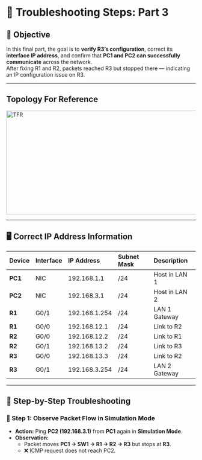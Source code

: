 # 🔁 Troubleshooting Steps: Part 3

## 🎯 Objective
In this final part, the goal is to **verify R3’s configuration**, correct its **interface IP address**, and confirm that **PC1 and PC2 can successfully communicate** across the network.  
After fixing R1 and R2, packets reached R3 but stopped there — indicating an IP configuration issue on R3.

---

## Topology For Reference
<img width="682" height="275" alt="TFR" src="https://github.com/user-attachments/assets/3cc35f18-e8d9-4713-ae2b-0accfc407b19" />

---

## 🖥️ Correct IP Address Information

| Device | Interface | IP Address | Subnet Mask | Description |
|:--------|:-----------|:------------|:-------------|:-------------|
| **PC1** | NIC | 192.168.1.1 | /24 | Host in LAN 1 |
| **PC2** | NIC | 192.168.3.1 | /24 | Host in LAN 2 |
| **R1** | G0/1 | 192.168.1.254 | /24 | LAN 1 Gateway |
| **R1** | G0/0 | 192.168.12.1 | /24 | Link to R2 |
| **R2** | G0/0 | 192.168.12.2 | /24 | Link to R1 |
| **R2** | G0/1 | 192.168.13.2 | /24 | Link to R3 |
| **R3** | G0/0 | 192.168.13.3 | /24 | Link to R2 |
| **R3** | G0/1 | 192.168.3.254 | /24 | LAN 2 Gateway |

---

## 🧠 Step-by-Step Troubleshooting

### 🧩 Step 1: Observe Packet Flow in Simulation Mode
- **Action:** Ping **PC2 (192.168.3.1)** from **PC1** again in **Simulation Mode**.  
- **Observation:**  
  - Packet moves **PC1 → SW1 → R1 → R2 → R3** but stops at **R3**.  
  - ❌ ICMP request does not reach PC2.  
